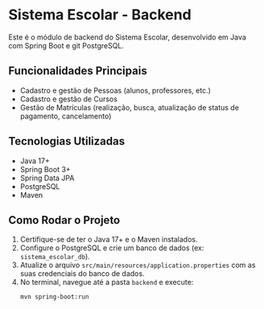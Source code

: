 # Sistema Escolar - Backend

Este é o módulo de backend do Sistema Escolar, desenvolvido em Java com Spring Boot e git PostgreSQL.

## Funcionalidades Principais
- Cadastro e gestão de Pessoas (alunos, professores, etc.)
- Cadastro e gestão de Cursos
- Gestão de Matrículas (realização, busca, atualização de status de pagamento, cancelamento)

## Tecnologias Utilizadas
- Java 17+
- Spring Boot 3+
- Spring Data JPA
- PostgreSQL
- Maven

## Como Rodar o Projeto
1. Certifique-se de ter o Java 17+ e o Maven instalados.
2. Configure o PostgreSQL e crie um banco de dados (ex: `sistema_escolar_db`).
3. Atualize o arquivo `src/main/resources/application.properties` com as suas credenciais do banco de dados.
4. No terminal, navegue até a pasta `backend` e execute:
   ```bash
   mvn spring-boot:run
